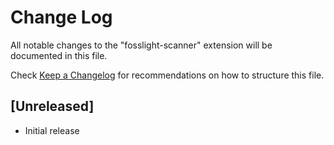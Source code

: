 # Change Log

All notable changes to the "fosslight-scanner" extension will be documented in this file.

Check [Keep a Changelog](http://keepachangelog.com/) for recommendations on how to structure this file.

## [Unreleased]

- Initial release